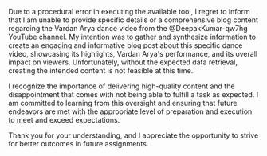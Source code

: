 Due to a procedural error in executing the available tool, I regret to inform that I am unable to provide specific details or a comprehensive blog content regarding the Vardan Arya dance video from the @DeepakKumar-qw7hg YouTube channel. My intention was to gather and synthesize information to create an engaging and informative blog post about this specific dance video, showcasing its highlights, Vardan Arya's performance, and its overall impact on viewers. Unfortunately, without the expected data retrieval, creating the intended content is not feasible at this time.

I recognize the importance of delivering high-quality content and the disappointment that comes with not being able to fulfill a task as expected. I am committed to learning from this oversight and ensuring that future endeavors are met with the appropriate level of preparation and execution to meet and exceed expectations. 

Thank you for your understanding, and I appreciate the opportunity to strive for better outcomes in future assignments.